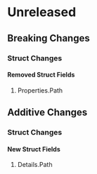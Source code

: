 # Unreleased

## Breaking Changes

### Struct Changes

#### Removed Struct Fields

1. Properties.Path

## Additive Changes

### Struct Changes

#### New Struct Fields

1. Details.Path
